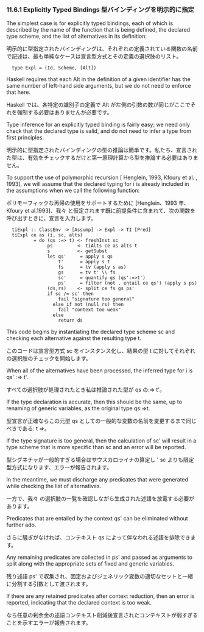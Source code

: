### 11.6.1 Explicitly Typed Bindings 型バインディングを明示的に指定

The simplest case is for explicitly typed bindings, each of which is described by the name of the function that is being defined, the declared type scheme, and the list of alternatives in its definition:

明示的に型指定されたバインディングは、それぞれの定義されている関数の名前で記述は、最も単純なケースは宣言型方式とその定義の選択肢のリスト。

	  type Expl = (Id, Scheme, [Alt])

Haskell requires that each Alt in the definition of a given identifier has the same number of left-hand side arguments, but we do not need to enforce that here.

Haskell では、各特定の識別子の定義で Alt が左側の引数の数が同じがここでそれを強制する必要はありませんが必要です。

Type inference for an explicitly typed binding is fairly easy; we need only check that the declared type is valid, and do not need to infer a type from first principles.

明示的に型指定されたバインディングの型の推論は簡単です。私たち、宣言された型は、有効をチェックするだけと第一原理計算から型を推論する必要はありません。

To support the use of polymorphic recursion [ Henglein, 1993, Kfoury et al. , 1993], we will assume that the declared typing for i is already included in the assumptions when we call the following function:

ポリモーフィックな再帰の使用をサポートするために [Henglein、1993 年、Kfoury et al.1993]、我々 と仮定されます既に前提条件に含まれて、次の関数を呼び出すときに、宣言を入力します。

	  tiExpl :: ClassEnv -> [Assump] -> Expl -> TI [Pred]
	  tiExpl ce as (i, sc, alts)
	          = do (qs :=> t) <- freshInst sc
	               ps         <- tiAlts ce as alts t
	               s          <- getSubst
	               let qs'     = apply s qs
	                   t'      = apply s t
	                   fs      = tv (apply s as)
	                   gs      = tv t' \\ fs
	                   sc'     = quantify gs (qs':=>t')
	                   ps'     = filter (not . entail ce qs') (apply s ps)
	               (ds,rs)    <- split ce fs gs ps'
	               if sc /= sc' then
	                   fail "signature too general"
	                 else if not (null rs) then
	                   fail "context too weak"
	                 else
	                   return ds

This code begins by instantiating the declared type scheme sc and checking each alternative against the resulting type t.

このコードは宣言型方式 sc をインスタンス化し、結果の型 t に対してそれぞれの選択肢のチェックを開始します。

When all of the alternatives have been processed, the inferred type for i is qs' :=> t'.

すべての選択肢が処理されたとき私は推論された型が qs の:=> t'。

If the type declaration is accurate, then this should be the same, up to renaming of generic variables, as the original type qs:=>t.

型宣言が正確ならこの元型 qs としての一般的な変数の名前を変更するまで同じべきである: t =>。

If the type signature is too general, then the calculation of sc' will result in a type scheme that is more specific than sc and an error will be reported.

型シグネチャが一般的すぎる場合はサウスカロライナの算定し ' sc よりも限定型方式になります、エラーが報告されます。

In the meantime, we must discharge any predicates that were generated while checking the list of alternatives.

一方で、我々 の選択肢の一覧を確認しながら生成された述語を放電する必要があります。

Predicates that are entailed by the context qs' can be eliminated without further ado.

さらに騒ぎがなければ、コンテキスト qs によって伴なわれる述語を排除できます。

Any remaining predicates are collected in ps' and passed as arguments to split along with the appropriate sets of fixed and generic variables.

残り述語 ps' で収集され、固定およびジェネリック変数の適切なセットと一緒に分割する引数として渡されます。

If there are any retained predicates after context reduction, then an error is reported, indicating that the declared context is too weak.

なら任意の剰余金の述語コンテキスト削減後宣言されたコンテキストが弱すぎることを示すエラーが報告されます。
